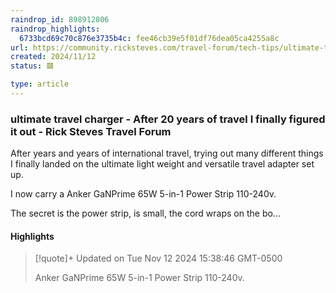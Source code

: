 ```yaml
---
raindrop_id: 898912806
raindrop_highlights:
  6733bcd69c70c876e3735b4c: fee46cb39e5f01df76dea05ca4255a8c
url: https://community.ricksteves.com/travel-forum/tech-tips/ultimate-travel-charger-after-20-years-of-travel-i-finally-figured-it-out
created: 2024/11/12
status: 🟥

type: article
---
```



### ultimate travel charger - After 20 years of travel I finally figured it out - Rick Steves Travel Forum

After years and years of international travel, trying out many different things I finally landed on the ultimate light weight and versatile travel adapter set up.

I now carry a Anker GaNPrime 65W 5-in-1 Power Strip 110-240v. 

The secret is the power strip, is small, the cord wraps on the bo...

#### Highlights

> [!quote]+ Updated on Tue Nov 12 2024 15:38:46 GMT-0500
>
> Anker GaNPrime 65W 5-in-1 Power Strip 110-240v.
